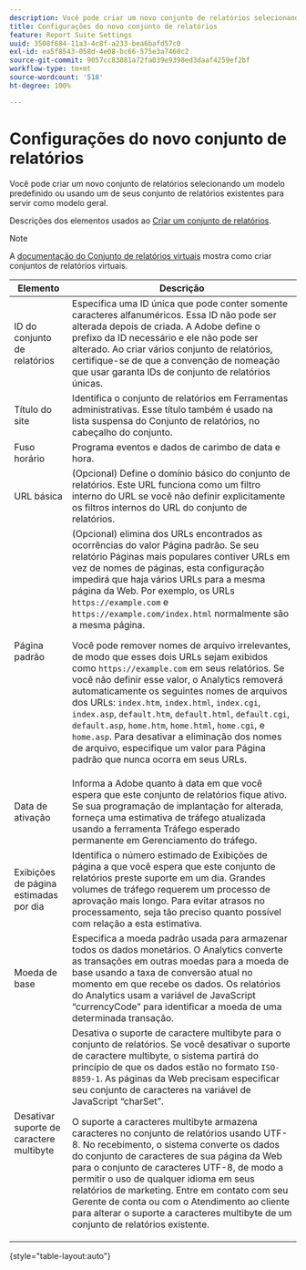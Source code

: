 ```yaml
---
description: Você pode criar um novo conjunto de relatórios selecionando um modelo predefinido ou usando um de seus conjunto de relatórios existentes para servir como modelo geral.
title: Configurações do novo conjunto de relatórios
feature: Report Suite Settings
uuid: 3508f684-11a3-4c8f-a233-bea6bafd57c0
exl-id: ea5f8543-058d-4e08-bc66-575e3a7460c2
source-git-commit: 9057cc83881a72fa039e9398ed3daaf4259ef2bf
workflow-type: tm+mt
source-wordcount: '518'
ht-degree: 100%

---
```


# Configurações do novo conjunto de relatórios

Você pode criar um novo conjunto de relatórios selecionando um modelo predefinido ou usando um de seus conjunto de relatórios existentes para servir como modelo geral.

Descrições dos elementos usados ao [Criar um conjunto de relatórios](/help/admin/admin/c-manage-report-suites/c-new-report-suite/t-create-a-report-suite.md).

>[!NOTE]
>
>A [documentação do Conjunto de relatórios virtuais](/help/components/vrs/c-workflow-vrs/vrs-create.md) mostra como criar conjuntos de relatórios virtuais.

| Elemento | Descrição |
| --- | --- |
| ID do conjunto de relatórios | Especifica uma ID única que pode conter somente caracteres alfanuméricos. Essa ID não pode ser alterada depois de criada. A Adobe define o prefixo da ID necessário e ele não pode ser alterado.  Ao criar vários conjunto de relatórios, certifique-se de que a convenção de nomeação que usar garanta IDs de conjunto de relatórios únicas. |
| Título do site | Identifica o conjunto de relatórios em Ferramentas administrativas. Esse título também é usado na lista suspensa do Conjunto de relatórios, no cabeçalho do conjunto. |
| Fuso horário | Programa eventos e dados de carimbo de data e hora. |
| URL básica | (Opcional) Define o domínio básico do conjunto de relatórios. Este URL funciona como um filtro interno do URL se você não definir explicitamente os filtros internos do URL do conjunto de relatórios. |
| Página padrão | (Opcional) elimina dos URLs encontrados as ocorrências do valor Página padrão. Se seu relatório Páginas mais populares contiver URLs em vez de nomes de páginas, esta configuração impedirá que haja vários URLs para a mesma página da Web.  Por exemplo, os URLs `https://example.com` e `https://example.com/index.html` normalmente são a mesma página.<p> Você pode remover nomes de arquivo irrelevantes, de modo que esses dois URLs sejam exibidos como `https://example.com` em seus relatórios. Se você não definir esse valor, o Analytics removerá automaticamente os seguintes nomes de arquivos dos URLs: `index.htm`, `index.html`, `index.cgi`, `index.asp`, `default.htm`, `default.html`, `default.cgi`, `default.asp`, `home.htm`, `home.html`, `home.cgi`, e `home.asp`. Para desativar a eliminação dos nomes de arquivo, especifique um valor para Página padrão que nunca ocorra em seus URLs. |
| Data de ativação | Informa a Adobe quanto à data em que você espera que este conjunto de relatórios fique ativo. Se sua programação de implantação for alterada, forneça uma estimativa de tráfego atualizada usando a ferramenta Tráfego esperado permanente em Gerenciamento do tráfego. |
| Exibições de página estimadas por dia | Identifica o número estimado de Exibições de página a que você espera que este conjunto de relatórios preste suporte em um dia. Grandes volumes de tráfego requerem um processo de aprovação mais longo. Para evitar atrasos no processamento, seja tão preciso quanto possível com relação a esta estimativa. |
| Moeda de base | Especifica a moeda padrão usada para armazenar todos os dados monetários. O Analytics converte as transações em outras moedas para a moeda de base usando a taxa de conversão atual no momento em que recebe os dados. Os relatórios do Analytics usam a variável de JavaScript “currencyCode” para identificar a moeda de uma determinada transação. |
| Desativar suporte de caractere multibyte | Desativa o suporte de caractere multibyte para o conjunto de relatórios. Se você desativar o suporte de caractere multibyte, o sistema partirá do princípio de que os dados estão no formato `ISO-8859-1`. As páginas da Web precisam especificar seu conjunto de caracteres na variável de JavaScript “charSet”. <p>O suporte a caracteres multibyte armazena caracteres no conjunto de relatórios usando UTF-8. No recebimento, o sistema converte os dados do conjunto de caracteres de sua página da Web para o conjunto de caracteres UTF-8, de modo a permitir o uso de qualquer idioma em seus relatórios de marketing.  Entre em contato com seu Gerente de conta ou com o Atendimento ao cliente para alterar o suporte a caracteres multibyte de um conjunto de relatórios existente. |

{style=&quot;table-layout:auto&quot;}
